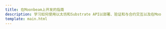 ```yaml
---
title: 在Moonbeam上开发的指南
description: 学习如何使用以太坊和Substrate API以部署、验证和与合约交互以及在Moonbeam上开发DApp的指南。
template: main.html
---
```


<div class='subsection-wrapper'></div>